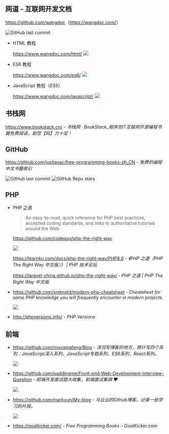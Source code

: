 ## 网道 - 互联网开发文档

<https://github.com/wangdoc>（<https://wangdoc.com/>）

![GitHub last commit](https://flat.badgen.net/github/last-commit/wangdoc/website?icon=github&color=blue)

- HTML 教程
  
  https://www.wangdoc.com/html/ ![](https://img.shields.io/badge/阅读进度-0%25-lightgrey)
  
- ES6 教程

  https://www.wangdoc.com/es6/ ![](https://img.shields.io/badge/阅读进度-0%25-lightgrey)

- JavaScript 教程（*ES5*）

  https://www.wangdoc.com/javascript/ ![](https://img.shields.io/badge/阅读进度-30%25-brightgreen)

## 书栈网

https://www.bookstack.cn/ - *书栈网 · BookStack_程序员IT互联网开源编程书籍免费阅读，助您【码】力十足！*

## GitHub

https://github.com/justjavac/free-programming-books-zh_CN - *免费的编程中文书籍索引*

![GitHub last commit](https://img.shields.io/github/last-commit/justjavac/free-programming-books-zh_CN?color=blue&logo=github)
![GitHub Repo stars](https://img.shields.io/github/stars/justjavac/free-programming-books-zh_CN?style=social)

## PHP

- PHP 之道
  > An easy-to-read, quick reference for PHP best practices, accepted coding standards, and links to authoritative tutorials around the Web
  
  
  https://github.com/codeguy/php-the-right-way

  ![](https://img.shields.io/github/last-commit/codeguy/php-the-right-way?logo=github&color=blue)
  
  https://learnku.com/docs/php-the-right-way/PHP8.0 - *《PHP 之道（PHP The Right Way 中文版）》 | PHP 技术论坛*
  
  https://laravel-china.github.io/php-the-right-way/ - *PHP 之道 | PHP The Right Way 中文版*
  
- https://github.com/smknstd/modern-php-cheatsheet - *Cheatsheet for some PHP knowledge you will frequently encounter in modern projects.*

  ![](https://img.shields.io/github/last-commit/smknstd/modern-php-cheatsheet?logo=github&color=blue)

- http://phpversions.info/ - *PHP Versions*

## 前端

- https://github.com/mqyqingfeng/Blog - *冴羽写博客的地方，预计写四个系列：JavaScript深入系列、JavaScript专题系列、ES6系列、React系列。*

  ![](https://flat.badgen.net/github/last-commit/mqyqingfeng/Blog?icon=github&color=blue)

- https://github.com/paddingme/Front-end-Web-Development-Interview-Question - *前端开发面试题大收集，前端面试集锦 ❤️*

  ![](https://flat.badgen.net/github/last-commit/paddingme/Front-end-Web-Development-Interview-Question?icon=github&color=blue)

- https://github.com/markyun/My-blog - *马云云的Github博客，记录一些学习的片段。*

  ![](https://flat.badgen.net/github/last-commit/markyun/My-blog?icon=github&color=blue)

- https://goalkicker.com/ - *Free Programming Books – GoalKicker.com*
